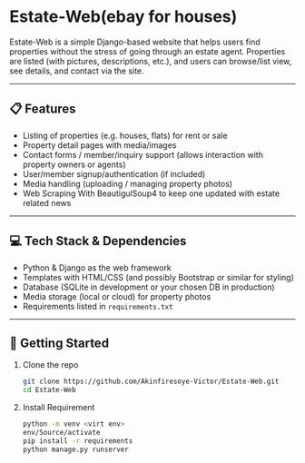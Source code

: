 # Estate-Web(ebay for houses)

Estate-Web is a simple Django-based website that helps users find properties without the stress of going through an estate agent. Properties are listed (with pictures, descriptions, etc.), and users can browse/list view, see details, and contact via the site.


---

## 📋 Features

- Listing of properties (e.g. houses, flats) for rent or sale  
- Property detail pages with media/images  
- Contact forms / member/inquiry support (allows interaction with property owners or agents)  
- User/member signup/authentication (if included)  
- Media handling (uploading / managing property photos)  
- Web Scraping With BeautigulSoup4 to keep one updated with estate related news

---

## 💻 Tech Stack & Dependencies

- Python & Django as the web framework  
- Templates with HTML/CSS (and possibly Bootstrap or similar for styling)  
- Database (SQLite in development or your chosen DB in production)  
- Media storage (local or cloud) for property photos  
- Requirements listed in `requirements.txt`

---

## 🚀 Getting Started

1. Clone the repo  
   ```bash
   git clone https://github.com/Akinfiresoye-Victor/Estate-Web.git
   cd Estate-Web
2. Install Requirement
   ```bash
   python -m venv <virt env>
   env/Source/activate
   pip install -r requirements
   python manage.py runserver
